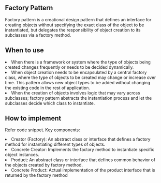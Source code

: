 ## Factory Pattern
Factory pattern is a creational design pattern that defines an interface for creating objects without specifying the exact class of the object
to be instantiated, but delegates the responsibility of object creation to its subclasses via a factory method.

## When to use
<li> When there is a framework or system where the type of objects being created changes frequently or needs to be decided dynamically. 
<li> When object creation needs to be encapsulated by a central factory class, where the type of objects to be created may change or increase
     over time. This pattern allows new object types to be added without changing the existing code in the rest of application.  
<li> When the creation of objects involves logic that may vary across subclasses; factory pattern abstracts the instantiation process and 
     let the subclasses decide which class to instantiate. 
 
## How to implement
Refer code snippet. Key components:
<li> Creator (Factory): An abstract class or interface that defines a factory method for instantiating different types of objects.
<li> Concrete Creator: Implements the factory method to instantiate specific object instances.
<li> Product: An abstract class or interface that defines common behavior of the objects created by factory method.
<li> Concrete Product: Actual implementation of the product interface that is returned by the factory method

